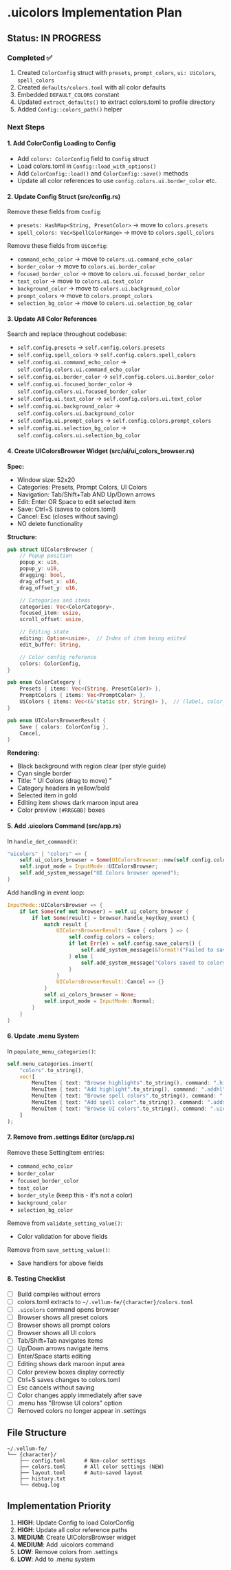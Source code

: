 # .uicolors Implementation Plan

## Status: IN PROGRESS

### Completed ✅
1. Created `ColorConfig` struct with `presets`, `prompt_colors`, `ui: UiColors`, `spell_colors`
2. Created `defaults/colors.toml` with all color defaults
3. Embedded `DEFAULT_COLORS` constant
4. Updated `extract_defaults()` to extract colors.toml to profile directory
5. Added `Config::colors_path()` helper

### Next Steps

#### 1. Add ColorConfig Loading to Config
- Add `colors: ColorConfig` field to `Config` struct
- Load colors.toml in `Config::load_with_options()`
- Add `ColorConfig::load()` and `ColorConfig::save()` methods
- Update all color references to use `config.colors.ui.border_color` etc.

#### 2. Update Config Struct (src/config.rs)
Remove these fields from `Config`:
- `presets: HashMap<String, PresetColor>` → move to `colors.presets`
- `spell_colors: Vec<SpellColorRange>` → move to `colors.spell_colors`

Remove these fields from `UiConfig`:
- `command_echo_color` → move to `colors.ui.command_echo_color`
- `border_color` → move to `colors.ui.border_color`
- `focused_border_color` → move to `colors.ui.focused_border_color`
- `text_color` → move to `colors.ui.text_color`
- `background_color` → move to `colors.ui.background_color`
- `prompt_colors` → move to `colors.prompt_colors`
- `selection_bg_color` → move to `colors.ui.selection_bg_color`

#### 3. Update All Color References
Search and replace throughout codebase:
- `self.config.presets` → `self.config.colors.presets`
- `self.config.spell_colors` → `self.config.colors.spell_colors`
- `self.config.ui.command_echo_color` → `self.config.colors.ui.command_echo_color`
- `self.config.ui.border_color` → `self.config.colors.ui.border_color`
- `self.config.ui.focused_border_color` → `self.config.colors.ui.focused_border_color`
- `self.config.ui.text_color` → `self.config.colors.ui.text_color`
- `self.config.ui.background_color` → `self.config.colors.ui.background_color`
- `self.config.ui.prompt_colors` → `self.config.colors.prompt_colors`
- `self.config.ui.selection_bg_color` → `self.config.colors.ui.selection_bg_color`

#### 4. Create UIColorsBrowser Widget (src/ui/ui_colors_browser.rs)

**Spec:**
- Window size: 52x20
- Categories: Presets, Prompt Colors, UI Colors
- Navigation: Tab/Shift+Tab AND Up/Down arrows
- Edit: Enter OR Space to edit selected item
- Save: Ctrl+S (saves to colors.toml)
- Cancel: Esc (closes without saving)
- NO delete functionality

**Structure:**
```rust
pub struct UIColorsBrowser {
    // Popup position
    popup_x: u16,
    popup_y: u16,
    dragging: bool,
    drag_offset_x: u16,
    drag_offset_y: u16,

    // Categories and items
    categories: Vec<ColorCategory>,
    focused_item: usize,
    scroll_offset: usize,

    // Editing state
    editing: Option<usize>,  // Index of item being edited
    edit_buffer: String,

    // Color config reference
    colors: ColorConfig,
}

pub enum ColorCategory {
    Presets { items: Vec<(String, PresetColor)> },
    PromptColors { items: Vec<PromptColor> },
    UiColors { items: Vec<(&'static str, String)> },  // (label, color_value)
}

pub enum UIColorsBrowserResult {
    Save { colors: ColorConfig },
    Cancel,
}
```

**Rendering:**
- Black background with region clear (per style guide)
- Cyan single border
- Title: " UI Colors (drag to move) "
- Category headers in yellow/bold
- Selected item in gold
- Editing item shows dark maroon input area
- Color preview `[#RRGGBB]` boxes

#### 5. Add .uicolors Command (src/app.rs)

In `handle_dot_command()`:
```rust
"uicolors" | "colors" => {
    self.ui_colors_browser = Some(UIColorsBrowser::new(self.config.colors.clone()));
    self.input_mode = InputMode::UIColorsBrowser;
    self.add_system_message("UI Colors browser opened");
}
```

Add handling in event loop:
```rust
InputMode::UIColorsBrowser => {
    if let Some(ref mut browser) = self.ui_colors_browser {
        if let Some(result) = browser.handle_key(key_event) {
            match result {
                UIColorsBrowserResult::Save { colors } => {
                    self.config.colors = colors;
                    if let Err(e) = self.config.save_colors() {
                        self.add_system_message(&format!("Failed to save colors: {}", e));
                    } else {
                        self.add_system_message("Colors saved to colors.toml");
                    }
                }
                UIColorsBrowserResult::Cancel => {}
            }
            self.ui_colors_browser = None;
            self.input_mode = InputMode::Normal;
        }
    }
}
```

#### 6. Update .menu System

In `populate_menu_categories()`:
```rust
self.menu_categories.insert(
    "colors".to_string(),
    vec![
        MenuItem { text: "Browse highlights".to_string(), command: ".highlights".to_string() },
        MenuItem { text: "Add highlight".to_string(), command: ".addhl".to_string() },
        MenuItem { text: "Browse spell colors".to_string(), command: ".spellcolors".to_string() },
        MenuItem { text: "Add spell color".to_string(), command: ".addspellcolor".to_string() },
        MenuItem { text: "Browse UI colors".to_string(), command: ".uicolors".to_string() },  // NEW
    ]
);
```

#### 7. Remove from .settings Editor (src/app.rs)

Remove these SettingItem entries:
- `command_echo_color`
- `border_color`
- `focused_border_color`
- `text_color`
- `border_style` (keep this - it's not a color)
- `background_color`
- `selection_bg_color`

Remove from `validate_setting_value()`:
- Color validation for above fields

Remove from `save_setting_value()`:
- Save handlers for above fields

#### 8. Testing Checklist

- [ ] Build compiles without errors
- [ ] colors.toml extracts to `~/.vellum-fe/{character}/colors.toml`
- [ ] `.uicolors` command opens browser
- [ ] Browser shows all preset colors
- [ ] Browser shows all prompt colors
- [ ] Browser shows all UI colors
- [ ] Tab/Shift+Tab navigates items
- [ ] Up/Down arrows navigate items
- [ ] Enter/Space starts editing
- [ ] Editing shows dark maroon input area
- [ ] Color preview boxes display correctly
- [ ] Ctrl+S saves changes to colors.toml
- [ ] Esc cancels without saving
- [ ] Color changes apply immediately after save
- [ ] .menu has "Browse UI colors" option
- [ ] Removed colors no longer appear in .settings

## File Structure

```
~/.vellum-fe/
└── {character}/
    ├── config.toml      # Non-color settings
    ├── colors.toml      # All color settings (NEW)
    ├── layout.toml      # Auto-saved layout
    ├── history.txt
    └── debug.log
```

## Implementation Priority

1. **HIGH**: Update Config to load ColorConfig
2. **HIGH**: Update all color reference paths
3. **MEDIUM**: Create UIColorsBrowser widget
4. **MEDIUM**: Add .uicolors command
5. **LOW**: Remove colors from .settings
6. **LOW**: Add to .menu system
